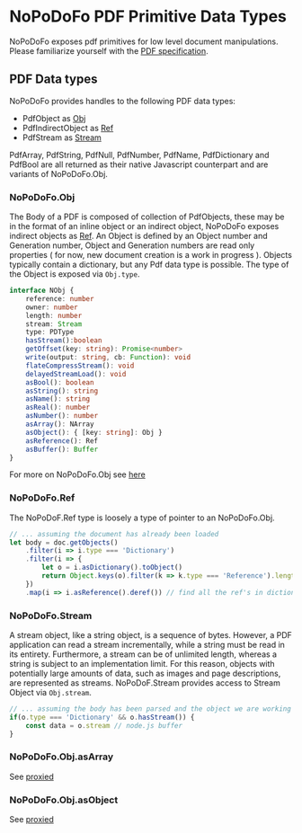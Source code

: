 # NoPoDoFo PDF Primitive Data Types

NoPoDoFo exposes pdf primitives for low level document manipulations.
Please familiarize yourself with the [PDF specification](http://wwwimages.adobe.com/content/dam/acom/en/devnet/pdf/pdf_reference_archive/pdf_reference_1-7.pdf). 

## PDF Data types

NoPoDoFo provides handles to the following PDF data types:
 - PdfObject as [Obj](#NoPoDoFo.Obj)
 - PdfIndirectObject as [Ref](#NoPoDoFo.Ref)
 - PdfStream as [Stream](#NoPoDoFo.Stream)
 
PdfArray, PdfString, PdfNull, PdfNumber, PdfName, PdfDictionary and PdfBool are all returned as their native Javascript counterpart and are variants of NoPoDoFo.Obj.

### NoPoDoFo.Obj
The Body of a PDF is composed of collection of PdfObjects, these may be in the format of an inline object or an indirect object, NoPoDoFo exposes indirect objects as [Ref](#NoPoDoFo.Ref). 
An Object is defined by an Object number and Generation number, Object and Generation numbers are read only properties ( for now, new document creation is a work in progress ).
Objects typically contain a dictionary, but any Pdf data type is possible.
The type of the Object is exposed via `Obj.type`.

``` typescript
interface NObj {
    reference: number
    owner: number
    length: number
    stream: Stream
    type: PDType
    hasStream():boolean
    getOffset(key: string): Promise<number>
    write(output: string, cb: Function): void
    flateCompressStream(): void
    delayedStreamLoad(): void
    asBool(): boolean
    asString(): string
    asName(): string
    asReal(): number
    asNumber(): number
    asArray(): NArray
    asObject(): { [key: string]: Obj }
    asReference(): Ref
    asBuffer(): Buffer
}
```
For more on NoPoDoFo.Obj see [here](../docs/classes/_object_.obj.html)

### NoPoDoFo.Ref
The NoPoDoF.Ref type is loosely a type of pointer to an NoPoDoFo.Obj. 
``` typescript
// ... assuming the document has already been loaded
let body = doc.getObjects()
    .filter(i => i.type === 'Dictionary')
    .filter(i => {
        let o = i.asDictionary().toObject()
        return Object.keys(o).filter(k => k.type === 'Reference').length > 0
    })
    .map(i => i.asReference().deref()) // find all the ref's in dictionary objects and 'deref' to NoPoDoFo.Obj
```

### NoPoDoFo.Stream
A stream object, like a string object, is a sequence of bytes. However, a PDF application can read a stream incrementally, while a string must be read in its entirety. Furthermore, a stream can be of unlimited length, whereas a string is subject to an implementation limit. For this reason, objects with potentially large amounts of data, such as images and page descriptions, are represented as streams.
NoPoDoF.Stream provides access to Stream Object via `Obj.stream`. 
``` typescript
// ... assuming the body has been parsed and the object we are working with is a dictionary
if(o.type === 'Dictionary' && o.hasStream()) {
    const data = o.stream // node.js buffer
}
```

### NoPoDoFo.Obj.asArray
See [proxied](https://github.com/corymickelson/NoPoDoFo/tree/master/guides/proxied.md)
### NoPoDoFo.Obj.asObject
See [proxied](https://github.com/corymickelson/NoPoDoFo/tree/master/guides/proxied.md)
